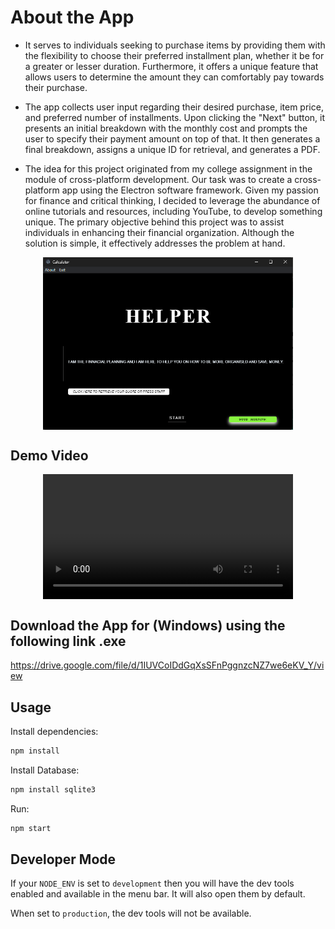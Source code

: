 # About the App

* It serves to individuals seeking to purchase items by providing them with the flexibility to choose their preferred installment plan, whether it be for a greater or lesser duration. Furthermore, it offers a unique feature that allows users to determine the amount they can comfortably pay towards their purchase.

* The app collects user input regarding their desired purchase, item price, and preferred number of installments. Upon clicking the "Next" button, it presents an initial breakdown with the monthly cost and prompts the user to specify their payment amount on top of that. It then generates a final breakdown, assigns a unique ID for retrieval, and generates a PDF.

* The idea for this project originated from my college assignment in the module of cross-platform development. Our task was to create a cross-platform app using the Electron software framework. Given my passion for finance and critical thinking, I decided to leverage the abundance of online tutorials and resources, including YouTube, to develop something unique. The primary objective behind this project was to assist individuals in enhancing their financial organization. Although the solution is simple, it effectively addresses the problem at hand.


<div style="display: flex; justify-content: center">
    <img src="/assets/images/electron_app_img.png" width="400"/>
</div>

## Demo Video
<div style="display: flex; justify-content: center">
    <video src="/assets/video/packaged_version.mp4" width="400" controls></video>
</div>


## Download the App for (Windows) using the following link .exe

https://drive.google.com/file/d/1IUVCoIDdGqXsSFnPggnzcNZ7we6eKV_Y/view

## Usage

Install dependencies:

```bash
npm install
```

Install Database:

```bash
npm install sqlite3
```

Run:

```bash
npm start
```


## Developer Mode

If your `NODE_ENV` is set to `development` then you will have the dev tools enabled and available in the menu bar. It will also open them by default.

When set to `production`, the dev tools will not be available.
